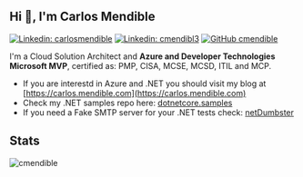 ## Hi 👋, I'm **Carlos Mendible**

[![Linkedin: carlosmendible](https://img.shields.io/badge/-carlosmendible-blue?style=flat-square&logo=Linkedin&logoColor=white&link=https://www.linkedin.com/in/carlosmendible)](https://www.linkedin.com/in/carlosmendible/)
[![Linkedin: cmendibl3](https://img.shields.io/badge/-cmendibl3-blue?style=flat-square&logo=Twitter&logoColor=white&link=https://twitter.com/cmendibl3)](https://twitter.com/cmendibl3)
[![GitHub cmendible](https://img.shields.io/github/followers/cmendible?label=follow&style=social)](https://github.com/cmendible)

I'm a Cloud Solution Architect and **Azure and Developer Technologies Microsoft MVP**, certified as: PMP, CISA, MCSE, MCSD, ITIL and MCP.

* If you are interestd in Azure and .NET you should visit my blog at [https://carlos.mendible.com](https://carlos.mendible.com)
* Check my .NET samples repo here: [dotnetcore.samples](https://github.com/cmendible/dotnetcore.samples)
* If you need a Fake SMTP server for your .NET tests check: [netDumbster](https://github.com/cmendible/netdumbster)

## Stats

![cmendible](https://github-readme-stats.vercel.app/api?username=cmendible&count_private=true")
